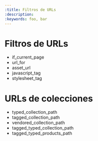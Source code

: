 ```yaml
---
:title: Filtros de URLs
:description:
:keywords: foo, bar
---
```


# Filtros de URLs

 - if_current_page
 - url_for
 - asset_url
 - javascript_tag
 - stylesheet_tag

# URLs de colecciones

 - typed_collection_path
 - tagged_collection_path
 - vendored_collection_path
 - tagged_typed_collection_path
 - tagged_typed_products_path
